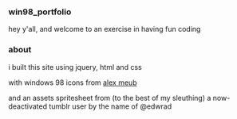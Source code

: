 ### win98_portfolio

hey y'all, and welcome to an exercise in having fun coding

### about

i built this site using jquery, html and css

with windows 98 icons from [alex meub](https://alexmeub.com/)

and an assets spritesheet from (to the best of my sleuthing) a now-deactivated tumblr user by the name of @edwrad

